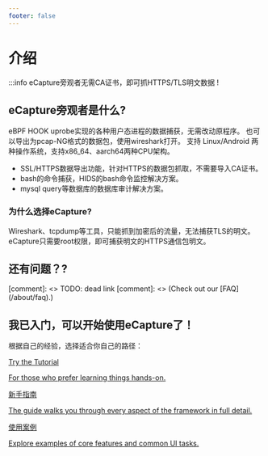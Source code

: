 ```yaml
---
footer: false
---
```


# 介绍

:::info eCapture旁观者无需CA证书，即可抓HTTPS/TLS明文数据 !

## eCapture旁观者是什么?
eBPF HOOK uprobe实现的各种用户态进程的数据捕获，无需改动原程序。
也可以导出为pcap-NG格式的数据包，使用wireshark打开。
支持 Linux/Android 两种操作系统，支持x86_64、aarch64两种CPU架构。

* SSL/HTTPS数据导出功能，针对HTTPS的数据包抓取，不需要导入CA证书。
* bash的命令捕获，HIDS的bash命令监控解决方案。
* mysql query等数据库的数据库审计解决方案。


### 为什么选择eCapture?
Wireshark、tcpdump等工具，只能抓到加密后的流量，无法捕获TLS的明文。eCapture只需要root权限，即可捕获明文的HTTPS通信包明文。

## 还有问题？?

[comment]: <> TODO: dead link
[comment]: <> (Check out our [FAQ]&#40;/about/faq&#41;.)

## 我已入门，可以开始使用eCapture了！

根据自己的经验，选择适合你自己的路径：

<div class="vt-box-container next-steps">
  <a class="vt-box" href="/zh/tutorial/">
    <p class="next-steps-link">Try the Tutorial</p>
    <p class="next-steps-caption">For those who prefer learning things hands-on.</p>
  </a>
  <a class="vt-box" href="/zh/guide/quick-start.html">
    <p class="next-steps-link">新手指南</p>
    <p class="next-steps-caption">The guide walks you through every aspect of the framework in full detail.</p>
  </a>
  <a class="vt-box" href="/zh/examples/">
    <p class="next-steps-link">使用案例</p>
    <p class="next-steps-caption">Explore examples of core features and common UI tasks.</p>
  </a>
</div>
